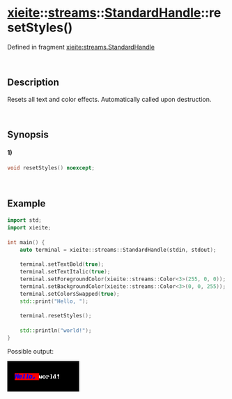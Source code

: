 # [xieite](../../../../../xieite.md)\:\:[streams](../../../../../streams.md)\:\:[StandardHandle](../../../standard_handle.md)\:\:resetStyles\(\)
Defined in fragment [xieite:streams.StandardHandle](../../../../../../src/streams/standard_handle.cpp)

&nbsp;

## Description
Resets all text and color effects. Automatically called upon destruction.

&nbsp;

## Synopsis
#### 1)
```cpp
void resetStyles() noexcept;
```

&nbsp;

## Example
```cpp
import std;
import xieite;

int main() {
    auto terminal = xieite::streams::StandardHandle(stdin, stdout);

    terminal.setTextBold(true);
    terminal.setTextItalic(true);
    terminal.setForegroundColor(xieite::streams::Color<3>(255, 0, 0));
    terminal.setBackgroundColor(xieite::streams::Color<3>(0, 0, 255));
    terminal.setColorsSwapped(true);
    std::print("Hello, ");

    terminal.resetStyles();

    std::println("world!");
}
```
Possible output:

![image](./reset_styles.png)

